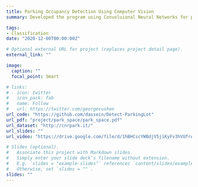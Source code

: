```yaml
---
title: Parking Occupancy Detection Using Computer Vision
summary: Developed the program using Convoluional Neural Networks for parking space classification and counting occupied parking spaces, whose accuracy reached 90%, precision was 96%. We incorporated the mutual information method for image registration and the affine transformation to eliminate the impact caused by camera shake, the robustness of detection was enhanced.

tags:
- Classification
date: "2020-12-00T00:00:00Z"

# Optional external URL for project (replaces project detail page).
external_link: ""

image:
  caption: ""
  focal_point: Smart

# links:
# - icon: twitter
#   icon_pack: fab
#   name: Follow
#   url: https://twitter.com/georgecushen
url_code: "https://github.com/dassein/Detect-ParkingLot"
url_pdf: "project/park_space/park_space.pdf"
url_dataset: "http://cnrpark.it/"
url_slides: ""
url_video: "https://drive.google.com/file/d/1hBHCscYWBdjV5jiKyFv3hVUfrA882pe0/view?usp=sharing"

# Slides (optional).
#   Associate this project with Markdown slides.
#   Simply enter your slide deck's filename without extension.
#   E.g. `slides = "example-slides"` references `content/slides/example-slides.md`.
#   Otherwise, set `slides = ""`.
slides: ""
---
```



